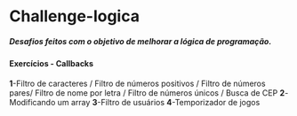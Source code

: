 # Challenge-logica

##### Desafios feitos com o objetivo de melhorar a lógica de programação.

#### Exercícios - Callbacks

**1**-Filtro de caracteres / Filtro de números positivos / Filtro de números pares/ Filtro de nome por letra / Filtro de números únicos / Busca de CEP
**2**-Modificando um array
**3**-Filtro de usuários
**4**-Temporizador de jogos

<!-- #### Testes processo Seletivo  -->
